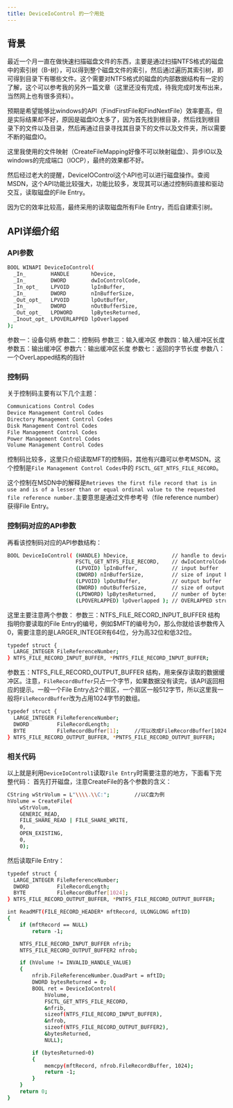 ```yaml
---
title: DeviceIoControl 的一个用处
---
```


## 背景
最近一个月一直在做快速扫描磁盘文件的东西，主要是通过扫描NTFS格式的磁盘中的索引树（B-树），可以得到整个磁盘文件的索引，然后通过遍历其索引树，即可得到目录下有哪些文件。这个需要对NTFS格式的磁盘的内部数据结构有一定的了解，这个可以参考我的另外一篇文章（这里还没有完成，待我完成时发布出来，当然网上也有很多资料）。

预期是希望能够比windows的API（FindFirstFile和FindNextFile）效率要高，但是实际结果却不好，原因是磁盘IO太多了，因为首先找到根目录，然后找到根目录下的文件以及目录，然后再通过目录寻找其目录下的文件以及文件夹，所以需要不断的磁盘IO。

这里我使用的文件映射（CreateFileMapping好像不可以映射磁盘）、异步IO以及windows的完成端口（IOCP），最终的效果都不好。

然后经过老大的提醒，DeviceIOControl这个API也可以进行磁盘操作。查阅MSDN，这个API功能比较强大，功能比较多，发现其可以通过控制码直接和驱动交互，读取磁盘的File Entry。

因为它的效率比较高，最终采用的读取磁盘所有File Entry，而后自建索引树。

## API详细介绍
### API参数
``` bash
BOOL WINAPI DeviceIoControl(
  _In_        HANDLE       hDevice,
  _In_        DWORD        dwIoControlCode,
  _In_opt_    LPVOID       lpInBuffer,
  _In_        DWORD        nInBufferSize,
  _Out_opt_   LPVOID       lpOutBuffer,
  _In_        DWORD        nOutBufferSize,
  _Out_opt_   LPDWORD      lpBytesReturned,
  _Inout_opt_ LPOVERLAPPED lpOverlapped
);
```
参数一：设备句柄
参数二：控制码
参数三：输入缓冲区
参数四：输入缓冲区长度
参数五：输出缓冲区
参数六：输出缓冲区长度
参数七：返回的字节长度
参数八：一个OverLapped结构的指针

### 控制码
关于控制码主要有以下几个主题：
``` bash
Communications Control Codes
Device Management Control Codes
Directory Management Control Codes
Disk Management Control Codes
File Management Control Codes
Power Management Control Codes
Volume Management Control Codes
```
控制码比较多，这里只介绍读取MFT的控制码，其他有兴趣可以参考MSDN。这个控制是`File Management Control Codes`中的 `FSCTL_GET_NTFS_FILE_RECORD`。

这个控制在MSDN中的解释是`Retrieves the first file record that is in use and is of a lesser than or equal ordinal value to the requested file reference number.`主要意思是通过文件参考号（file reference number）获得File Entry。

### 控制码对应的API参数
再看该控制码对应的API参数结构：
``` bash
BOOL DeviceIoControl( (HANDLE) hDevice,              // handle to device
                      FSCTL_GET_NTFS_FILE_RECORD,    // dwIoControlCode
                      (LPVOID) lpInBuffer,           // input buffer
                      (DWORD) nInBufferSize,         // size of input buffer
                      (LPVOID) lpOutBuffer,          // output buffer
                      (DWORD) nOutBufferSize,        // size of output buffer
                      (LPDWORD) lpBytesReturned,     // number of bytes returned
                      (LPOVERLAPPED) lpOverlapped ); // OVERLAPPED structure

```
这里主要注意两个参数：
参数三：NTFS_FILE_RECORD_INPUT_BUFFER 结构指明你要读取的File Entry的编号，例如$MFT的编号为0，那么你就给该参数传入0，需要注意的是LARGER_INTEGER有64位，分为高32位和低32位。
``` bash
typedef struct {
  LARGE_INTEGER FileReferenceNumber;
} NTFS_FILE_RECORD_INPUT_BUFFER, *PNTFS_FILE_RECORD_INPUT_BUFFER;
```

参数五：NTFS_FILE_RECORD_OUTPUT_BUFFER 结构，用来保存读取的数据缓冲区。注意，`FileRecordBuffer`只占一个字节，如果数据没有读完，该API返回相应的提示。一般一个File Entry占2个扇区，一个扇区一般512字节，所以这里我一般将`FileRecordBuffer`改为占用1024字节的数组。
``` bash
typedef struct {
  LARGE_INTEGER FileReferenceNumber;
  DWORD         FileRecordLength;
  BYTE          FileRecordBuffer[1];     //可以改成FileRecordBuffer[1024]
} NTFS_FILE_RECORD_OUTPUT_BUFFER, *PNTFS_FILE_RECORD_OUTPUT_BUFFER;
```
### 相关代码
以上就是利用`DeviceIoControl1`读取`File Entry`时需要注意的地方，下面看下完整代码：
首先打开磁盘，注意CreateFile的各个参数的含义：
``` bash
CString wStrVolum = L"\\\\.\\C:";        //以C盘为例
hVolume = CreateFile(
	wStrVolum,
	GENERIC_READ,
	FILE_SHARE_READ | FILE_SHARE_WRITE,
	0,
	OPEN_EXISTING,
	0,
	0);
```
然后读取File Entry：
``` bash
typedef struct {
  LARGE_INTEGER FileReferenceNumber;
  DWORD         FileRecordLength;
  BYTE          FileRecordBuffer[1024];
} NTFS_FILE_RECORD_OUTPUT_BUFFER, *PNTFS_FILE_RECORD_OUTPUT_BUFFER;

int ReadMFT(FILE_RECORD_HEADER* mftRecord, ULONGLONG mftID)
{
	if (mftRecord == NULL)
		return -1;

	NTFS_FILE_RECORD_INPUT_BUFFER nfrib;
	NTFS_FILE_RECORD_OUTPUT_BUFFER2 nfrob;

	if (hVolume != INVALID_HANDLE_VALUE)
	{
		nfrib.FileReferenceNumber.QuadPart = mftID;
		DWORD bytesReturned = 0;
		BOOL ret = DeviceIoControl(
			hVolume,
			FSCTL_GET_NTFS_FILE_RECORD,
			&nfrib,
			sizeof(NTFS_FILE_RECORD_INPUT_BUFFER),
			&nfrob,
			sizeof(NTFS_FILE_RECORD_OUTPUT_BUFFER2),
			&bytesReturned,
			NULL);

		if (bytesReturned>0)
		{
			memcpy(mftRecord, nfrob.FileRecordBuffer, 1024);
			return -1;
		}
	}
	return 0;
}
```
